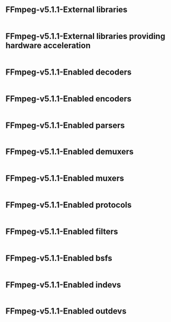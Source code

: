 ## FFmpeg-v5.1.1-External libraries
```
```
## FFmpeg-v5.1.1-External libraries providing hardware acceleration
```
```
## FFmpeg-v5.1.1-Enabled decoders
```
```

## FFmpeg-v5.1.1-Enabled encoders
```
```

## FFmpeg-v5.1.1-Enabled parsers
```
```

## FFmpeg-v5.1.1-Enabled demuxers
```
```

## FFmpeg-v5.1.1-Enabled muxers
```
```

## FFmpeg-v5.1.1-Enabled protocols
```
```

## FFmpeg-v5.1.1-Enabled filters
```
```

## FFmpeg-v5.1.1-Enabled bsfs
```
```

## FFmpeg-v5.1.1-Enabled indevs
```
```

## FFmpeg-v5.1.1-Enabled outdevs
```
```